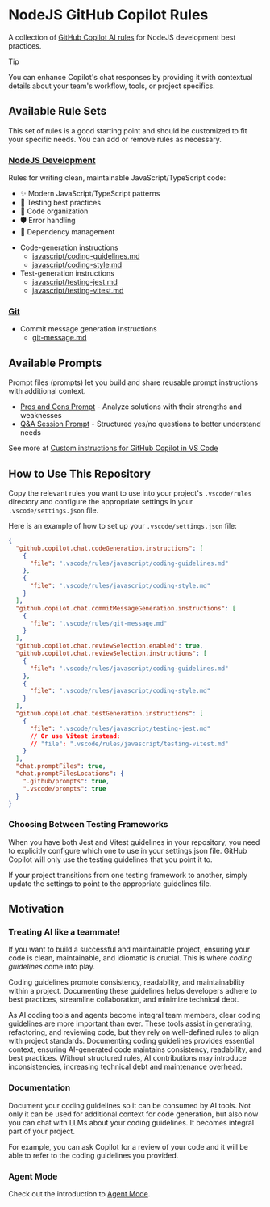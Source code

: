 # NodeJS GitHub Copilot Rules

A collection of [GitHub Copilot AI rules](https://code.visualstudio.com/docs/copilot/copilot-customization) for NodeJS development best practices.

> [!TIP]
> You can enhance Copilot's chat responses by providing it with contextual details about your team's workflow, tools, or project specifics.

## Available Rule Sets

This set of rules is a good starting point and should be customized to fit your specific needs. You can add or remove rules as necessary.

### [NodeJS Development](.vscode/rules/javascript/)

Rules for writing clean, maintainable JavaScript/TypeScript code:

- ✨ Modern JavaScript/TypeScript patterns
- 🧪 Testing best practices
- 📁 Code organization
- 🛡️ Error handling
- 🔌 Dependency management

* Code-generation instructions
  - [javascript/coding-guidelines.md](.vscode/rules/javascript/coding-guidelines.md)
  - [javascript/coding-style.md](.vscode/rules/javascript/coding-style.md)
* Test-generation instructions
  - [javascript/testing-jest.md](.vscode/rules/javascript/testing-jest.md)
  - [javascript/testing-vitest.md](.vscode/rules/javascript/testing-vitest.md)

### [Git](.vscode/rules/git-message.md)

- Commit message generation instructions
  - [git-message.md](.vscode/rules/git-message.md)

## Available Prompts

Prompt files (prompts) let you build and share reusable prompt instructions with additional context.

- [Pros and Cons Prompt](.vscode/prompts/pros-and-cons.prompt.md) - Analyze solutions with their strengths and weaknesses
- [Q&A Session Prompt](.vscode/prompts/qa.prompt.md) - Structured yes/no questions to better understand needs

See more at [Custom instructions for GitHub Copilot in VS Code](https://code.visualstudio.com/docs/copilot/copilot-customization)

## How to Use This Repository

Copy the relevant rules you want to use into your project's `.vscode/rules` directory and configure the appropriate settings in your `.vscode/settings.json` file.

Here is an example of how to set up your `.vscode/settings.json` file:

```json
{
  "github.copilot.chat.codeGeneration.instructions": [
    {
      "file": ".vscode/rules/javascript/coding-guidelines.md"
    },
    {
      "file": ".vscode/rules/javascript/coding-style.md"
    }
  ],
  "github.copilot.chat.commitMessageGeneration.instructions": [
    {
      "file": ".vscode/rules/git-message.md"
    }
  ],
  "github.copilot.chat.reviewSelection.enabled": true,
  "github.copilot.chat.reviewSelection.instructions": [
    {
      "file": ".vscode/rules/javascript/coding-guidelines.md"
    },
    {
      "file": ".vscode/rules/javascript/coding-style.md"
    }
  ],
  "github.copilot.chat.testGeneration.instructions": [
    {
      "file": ".vscode/rules/javascript/testing-jest.md"
      // Or use Vitest instead:
      // "file": ".vscode/rules/javascript/testing-vitest.md"
    }
  ],
  "chat.promptFiles": true,
  "chat.promptFilesLocations": {
    ".github/prompts": true,
    ".vscode/prompts": true
  }
}
```

### Choosing Between Testing Frameworks

When you have both Jest and Vitest guidelines in your repository, you need to explicitly configure which one to use in your settings.json file. GitHub Copilot will only use the testing guidelines that you point it to.

If your project transitions from one testing framework to another, simply update the settings to point to the appropriate guidelines file.

## Motivation

### Treating AI like a teammate!

If you want to build a successful and maintainable project, ensuring your code is clean, maintainable, and idiomatic is crucial. This is where _coding guidelines_ come into play.

Coding guidelines promote consistency, readability, and maintainability within a project. Documenting these guidelines helps developers adhere to best practices, streamline collaboration, and minimize technical debt.

As AI coding tools and agents become integral team members, clear coding guidelines are more important than ever. These tools assist in generating, refactoring, and reviewing code, but they rely on well-defined rules to align with project standards. Documenting coding guidelines provides essential context, ensuring AI-generated code maintains consistency, readability, and best practices. Without structured rules, AI contributions may introduce inconsistencies, increasing technical debt and maintenance overhead.

### Documentation

Document your coding guidelines so it can be consumed by AI tools. Not only it can be used for additional context for code generation, but also now you can chat with LLMs about your coding guidelines. It becomes integral part of your project.

For example, you can ask Copilot for a review of your code and it will be able to refer to the coding guidelines you provided.

### Agent Mode

Check out the introduction to [Agent Mode](https://code.visualstudio.com/blogs/2025/02/24/introducing-copilot-agent-mode).
